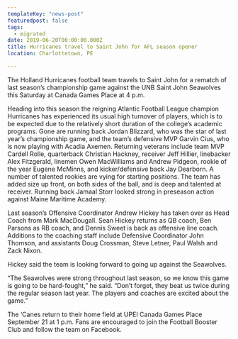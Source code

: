 ```yaml
---
templateKey: "news-post"
featuredpost: false
tags:
  - migrated
date: 2019-06-20T00:00:00.000Z
title: Hurricanes travel to Saint John for AFL season opener
location: Charlottetown, PE

---
```

The Holland Hurricanes football team travels to Saint John for a rematch of last season’s championship game against the UNB Saint John Seawolves this Saturday at Canada Games Place at 4 p.m.

Heading into this season the reigning Atlantic Football League champion Hurricanes has experienced its usual high turnover of players, which is to be expected due to the relatively short duration of the college’s academic programs. Gone are running back Jordan Blizzard, who was the star of last year’s championship game, and the team’s defensive MVP Garvin Cius, who is now playing with Acadia Axemen. Returning veterans include team MVP Cardell Rolle, quarterback Christian Hackney, receiver Jeff Hillier, linebacker Alex Fitzgerald, linemen Owen MacWilliams and Andrew Pidgeon, rookie of the year Eugene McMinns, and kicker/defensive back Jay Dearborn. A number of talented rookies are vying for starting positions. The team has added size up front, on both sides of the ball, and is deep and talented at receiver. Running back Jamaal Storr looked strong in preseason action against Maine Maritime Academy.

Last season’s Offensive Coordinator Andrew Hickey has taken over as Head Coach from Mark MacDougall. Sean Hickey returns as QB coach, Ben Parsons as RB coach, and Dennis Sweet is back as offensive line coach. Additions to the coaching staff include Defensive Coordinator John Thomson, and assistants Doug Crossman, Steve Letner, Paul Walsh and Zack Nixon.

Hickey said the team is looking forward to going up against the Seawolves.

“The Seawolves were strong throughout last season, so we know this game is going to be hard-fought,” he said. “Don’t forget, they beat us twice during the regular season last year. The players and coaches are excited about the game.”

The ‘Canes return to their home field at UPEI Canada Games Place September 21 at 1 p.m. Fans are encouraged to join the Football Booster Club and follow the team on Facebook.